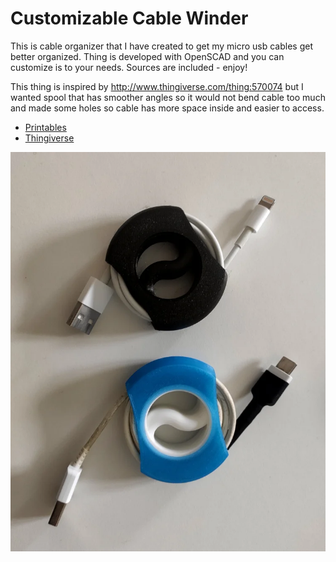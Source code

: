 
# Customizable Cable Winder

This is cable organizer that I have created to get my micro usb cables get better organized. Thing is developed with OpenSCAD and you can customize is to your needs. Sources are included - enjoy!

This thing is inspired by http://www.thingiverse.com/thing:570074 but I wanted spool that has smoother angles so it would not bend cable too much and made some holes so cable has more space inside and easier to access.

- [Printables](https://www.printables.com/model/1388289-cable-winder)
- [Thingiverse](https://www.thingiverse.com/thing:2281191)

![](docs/large_display_cable_organizer.png)